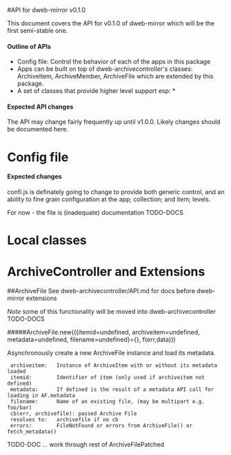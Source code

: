 #API for dweb-mirror v0.1.0

This document covers the API for v0.1.0 of dweb-mirror which will be the first semi-stable one. 

#### Outline of APIs

* Config file: Control the behavior of each of the apps in this package
* Apps can be built on top of dweb-archivecontroller's classes:
  ArchiveItem, ArchiveMember, ArchiveFile which are extended by this package.
* A set of classes that provide higher level support esp:
  * 

#### Expected API changes

The API may change fairly frequently up until v1.0.0. Likely changes should be documented here. 

# Config file

#### Expected changes
confi.js is definately going to change to provide both generic control, and an ability to fine grain configuration 
at the app; collection; and item; levels. 

For now - the file is (inadequate) documentation  TODO-DOCS


# Local classes

# ArchiveController and Extensions

##ArchiveFile
See dweb-archivecontroller/API.md for docs before dweb-mirror extensions

*Note* some of this functionality will be moved into dweb-archivecontroller TODO-DOCS

#####ArchiveFile.new(({itemid=undefined, archiveitem=undefined, metadata=undefined, filename=undefined}={}, f(err,data)))

Asynchronously create a new ArchiveFile instance and load its metadata.

```
 archiveitem:   Instance of ArchiveItem with or without its metadata loaded
 itemid:        Identifier of item (only used if archiveitem not defined)
 metadata:      If defined is the result of a metadata API call for loading in AF.metadata
 filename:      Name of an existing file, (may be multipart e.g. foo/bar)
 cb(err, archivefile): passed Archive File
 resolves to:   archivefile if no cb
 errors:        FileNotFound or errors from ArchiveFile() or fetch_metadata()
```

TODO-DOC ... work through rest of ArchiveFilePatched 